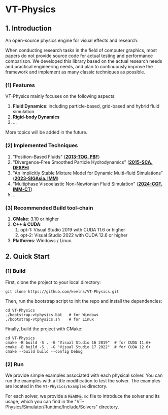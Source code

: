 # VT-Physics

## 1. Introduction

An open-source physics engine for visual effects and research.

When conducting research tasks in the field of computer graphics, most papers
do not provide source code for actual testing and performance comparison. We developed
this library based on the actual research needs and practical engineering needs, and plan to
continuously improve the framework and implement as many classic techniques as possible.

### (1) Features

VT-Physics mainly focuses on the following aspects:

1. **Fluid Dynamics**: including particle-based, grid-based and hybrid fluid simulation
2. **Rigid-body Dynamics**
3. ...

More topics will be added in the future.

### (2) Implemented Techniques
1. "Position-Based Fluids" (**[2013-TOG. PBF](http://mmacklin.com/pbf_sig_preprint.pdf)**)
2. "Divergence-Free Smoothed Particle Hydrodynamics" (**[2015-SCA. DFSPH](https://dl.acm.org/doi/abs/10.1145/2786784.2786796)**)
3. "An Implicitly Stable Mixture Model for Dynamic Multi-fluid Simulations" (**[2023-SIGAsia. IMM](https://dl.acm.org/doi/abs/10.1145/2786784.2786796)**)
4. "Multiphase Viscoelastic Non-Newtonian Fluid Simulation" (**[2024-CGF. IMM-CT](https://dl.acm.org/doi/abs/10.1145/2786784.2786796)**)
5. ...

### (3) Recommended Build tool-chain

1. **CMake**: 3.10 or higher
2. **C++ & CUDA**:
    1. opt-1: Visual Studio 2019 with CUDA 11.6 or higher
    2. opt-2: Visual Studio 2022 with CUDA 12.6 or higher
3. **Platforms**: Windows / Linux.

## 2. Quick Start

### (1) Build

First, clone the project to your local directory:

```shell
git clone https://github.com/kevlns/VT-Physics.git
```

Then, run the bootstrap script to init the repo and install the dependencies:

```shell
cd VT-Physics
./bootstrap-vtphysics.bat   # for Windows
./bootstrap-vtphysics.sh    # for Linux
```

Finally, build the project with CMake:

```shell
cd VT-Physics
cmake -B build -S . -G "Visual Studio 16 2019"  # for CUDA 11.6+
cmake -B build -S . -G "Visual Studio 17 2022"  # for CUDA 12.6+
cmake --build build --config Debug
```

### (2) Run

We provide simple examples associated with each physical solver. You can run the examples with a little modification to
test the solver. The examples are located in the `VT-Physics/Examples` directory.

For each solver, we provide a `README.md` file to introduce the solver and its usage, which you can find in the "VT-Physics/Simulator/Runtime/Include/Solvers" directory.
